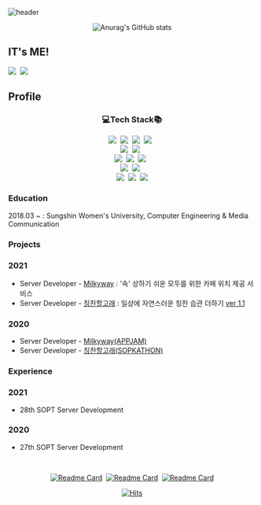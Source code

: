 ![header](https://capsule-render.vercel.app/api?type=wave&color=FFC0CB&height=300&section=header&text=Dain's%20Repository🌷&fontSize=70)

<div align=center>

![Anurag's GitHub stats](https://github-readme-stats.vercel.app/api?username=Chedda98&count_private=true&show_icons=true&theme=buefy)

</div>

## IT's ME!
<a href="https://www.instagram.com/chedda_92/"><img src="https://img.shields.io/badge/Instagram-DD2A78?style=flat-square&logo=Instagram&logoColor=white&link=https://www.instagram.com/chedda_92/"/></a>&nbsp;&nbsp;<a href="https://github.com/Chedda98?tab=overview&from=2021-01-01&to=2021-01-09"><img src="https://img.shields.io/badge/GitHub-181717?style=flat-square&logo=Github&logoColor=white&link=https://www.instagram.com/chedda_92/"/></a>

## Profile

<div align=center>

### 💻Tech Stack📚
<img src="https://img.shields.io/badge/Java-007396?style=for-the-badge&logo=Java&logoColor=white"/></a>&nbsp;&nbsp;<img src="https://img.shields.io/badge/Javascript-F7DF1E?style=for-the-badge&logo=Javascript&logoColor=white"/></a>&nbsp;&nbsp;<img src="https://img.shields.io/badge/TypeScript-3178C6?style=for-the-badge&logo=TypeScript&logoColor=white"/></a>&nbsp;&nbsp;<img src="https://img.shields.io/badge/Spring-6DB33F?style=for-the-badge&logo=Spring&logoColor=white"/></a>&nbsp;&nbsp;<br>
<img src="https://img.shields.io/badge/Node.js-339933?style=for-the-badge&logo=Node.js&logoColor=white"/></a>&nbsp;&nbsp;<img src="https://img.shields.io/badge/Express.js-000000?style=for-the-badge&logo=Express&logoColor=white"/></a>&nbsp;&nbsp;
<br>
<img src="https://img.shields.io/badge/MySQL-4479A1?style=for-the-badge&logo=MySQL&logoColor=white"/></a>&nbsp;&nbsp;<img src="https://img.shields.io/badge/Docker-2496ED?style=for-the-badge&logo=Docker&logoColor=white"/></a>&nbsp;&nbsp;<img src="https://img.shields.io/badge/MongoDB-47A248?style=for-the-badge&logo=MongoDB&logoColor=white"/></a>&nbsp;&nbsp;
<br>
<img src="https://img.shields.io/badge/NGINX-009639?style=for-the-badge&logo=NGINX&logoColor=white"/></a>&nbsp;&nbsp;<img src="https://img.shields.io/badge/AWS-232F3E?style=for-the-badge&logo=Amazon-AWS&nbspAws&logoColor=white"/></a>&nbsp;&nbsp;
<br>
<img src="https://img.shields.io/badge/Git-F05032?style=for-the-badge&logo=Git&logoColor=white"/></a>&nbsp;&nbsp;<img src="https://img.shields.io/badge/GitHub Actions-2088FF?style=for-the-badge&logo=GitHub-Actions&logoColor=white"/></a>&nbsp;&nbsp;<img src="https://img.shields.io/badge/Terraform-623CE4?style=for-the-badge&logo=Terraform&logoColor=white"/></a>

</div>

### Education
2018.03 ~ : Sungshin Women's University, Computer Engineering & Media Communication

### Projects
### 2021
- Server Developer - [Milkyway](https://github.com/Chedda98/MilkieServer) : '속' 상하기 쉬운 모두를 위한 카페 위치 제공 서비스
- Server Developer - [칭찬할고래](https://github.com/Praise-Whale/Praise-Server) : 일상에 자연스러운 칭찬 습관 더하기 [ver 1.1](https://linktr.ee/Goraedan)

### 2020
- Server Developer - [Milkyway(APPJAM)](https://github.com/Chedda98/MilkieServer)
- Server Developer - [칭찬할고래(SOPKATHON)](https://github.com/Praise-Whale/Praise-Server)

### Experience
### 2021
- 28th SOPT Server Development

### 2020
- 27th SOPT Server Development

<br>

<div align=center>

[![Readme Card](https://github-readme-stats.vercel.app/api/pin/?username=Chedda98&repo=Milkieserver&show_owner=true&theme=buefy)](https://github.com/Chedda98/MilkieServer)&nbsp;&nbsp;[![Readme Card](https://github-readme-stats.vercel.app/api/pin/?username=Chedda98&repo=Praise_Server&show_owner=true&theme=buefy)](https://github.com/Chedda98/Praise_Server)&nbsp;&nbsp;[![Readme Card](https://github-readme-stats.vercel.app/api/pin/?username=Chedda98&repo=SwimintheServer&show_owner=true&theme=buefy)](https://github.com/Chedda98/SwimintheServer)
  
[![Hits](https://hits.seeyoufarm.com/api/count/incr/badge.svg?url=https%3A%2F%2Fgithub.com%2FChedda98&count_bg=%23FF69B4&title_bg=%239C8080&icon=github.svg&icon_color=%23F3EDED&title=hits&edge_flat=false)](https://hits.seeyoufarm.com)

</div>

<!--
**Chedda98/Chedda98** is a ✨ _special_ ✨ repository because its `README.md` (this file) appears on your GitHub profile.

Here are some ideas to get you started:

- 🔭 I’m currently working on ...
- 🌱 I’m currently learning ...
- 👯 I’m looking to collaborate on ...
- 🤔 I’m looking for help with ...
- 💬 Ask me about ...
- 📫 How to reach me: ...
- 😄 Pronouns: ...
- ⚡ Fun fact: ...
-->
